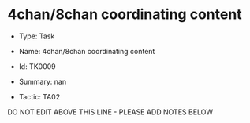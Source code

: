 # 4chan/8chan coordinating content

* Type: Task

* Name: 4chan/8chan coordinating content

* Id: TK0009

* Summary: nan

* Tactic: TA02

DO NOT EDIT ABOVE THIS LINE - PLEASE ADD NOTES BELOW